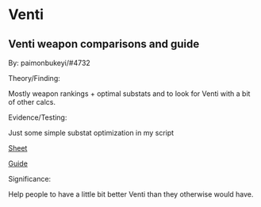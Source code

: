 # Venti

## Venti weapon comparisons and guide

By: paimonbukeyi/#4732

Theory/Finding:

Mostly weapon rankings + optimal substats and to look for Venti with a bit of other calcs.

Evidence/Testing:

Just some simple substat optimization in my script

[Sheet](https://docs.google.com/spreadsheets/d/1Z5UEfzhPpEyb_0ehjGj6z9W9oiQTr_bMcNL67XNvXW0/edit?usp=sharing)

[Guide](https://anneta-vershinina.gitbook.io/venti/)

Significance:

Help people to have a little bit better Venti than they otherwise would have.


